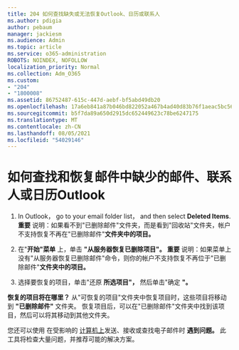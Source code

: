 ```yaml
---
title: 204 如何查找缺失或无法恢复Outlook、日历或联系人
ms.author: pdigia
author: pebaum
manager: jackiesm
ms.audience: Admin
ms.topic: article
ms.service: o365-administration
ROBOTS: NOINDEX, NOFOLLOW
localization_priority: Normal
ms.collection: Adm_O365
ms.custom:
- "204"
- "1800008"
ms.assetid: 86752487-615c-447d-aebf-bf5abd49db20
ms.openlocfilehash: 17a6eb841a87b046bd822052a467b4ad40d83b76f1aeac5bc56bea29b4d9a755
ms.sourcegitcommit: b5f7da89a650d2915dc652449623c78be6247175
ms.translationtype: MT
ms.contentlocale: zh-CN
ms.lasthandoff: 08/05/2021
ms.locfileid: "54029146"
---
```

# <a name="how-to-find-and-recover-missing-messages-contacts-or-calendar-items-in-outlook"></a>如何查找和恢复邮件中缺少的邮件、联系人或日历Outlook

1. In Outlook， go to your email folder list， and then select **Deleted Items**. **重要** 说明：如果看不到"已删除邮件"文件夹，而是看到"回收站"文件夹，帐户不支持恢复不再在"已删除邮件"**文件夹中的项目。**

2. 在"**开始"菜单** 上，单击 **"从服务器恢复已删除项目"。** **重要** 说明：如果菜单上没有"从服务器恢复已删除邮件"命令，则你的帐户不支持恢复不再位于"已删除邮件"**文件夹中的项目。**

3. 选择要恢复的项目，单击"还原 **所选项目"，** 然后单击"确定 **"。**

**恢复的项目将在哪里？** 从"可恢复的项目"文件夹中恢复项目时，这些项目将移动到 **"已删除邮件"** 文件夹。 恢复项目后，可以在"已删除邮件"文件夹中找到该项目，然后可以将其移动到其他文件夹。

您还可以使用 在受影响的 [计算机上](https://aka.ms/SaRA-OutlookSendReceive)发送、接收或查找电子邮件时 **遇到问题。** 此工具将检查大量问题，并推荐可能的解决方案。
